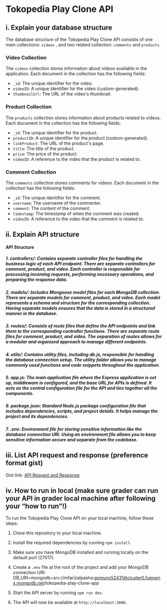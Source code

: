 # Tokopedia Play Clone API

## i. Explain your database structure

The database structure of the Tokopedia Play Clone API consists of one main collections: `videos` , and two related collection: `comments` and `products`.

### Video Collection

The `videos` collection stores information about videos available in the application. Each document in the collection has the following fields:

- `_id`: The unique identifier for the video.
- `videoID`: A unique identifier for the video (custom-generated).
- `thumbnailUrl`: The URL of the video's thumbnail.

### Product Collection

The `products` collection stores information about products related to videos. Each document in the collection has the following fields:

- `_id`: The unique identifier for the product.
- `productID`: A unique identifier for the product (custom-generated).
- `linkProduct`: The URL of the product's page.
- `title`: The title of the product.
- `price`: The price of the product.
- `videoID`: A reference to the video that the product is related to.

### Comment Collection

The `comments` collection stores comments for videos. Each document in the collection has the following fields:

- `_id`: The unique identifier for the comment.
- `username`: The username of the commenter.
- `comment`: The content of the comment.
- `timestamp`: The timestamp of when the comment was created.
- `videoID`: A reference to the video that the comment is related to.

## ii. Explain API structure

#### API Structure

##### 1. controllers/: Contains separate controller files for handling the business logic of each API endpoint. There are separate controllers for comment, product, and video. Each controller is responsible for processing incoming requests, performing necessary operations, and preparing the response data.

##### 2. models/: Includes Mongoose model files for each MongoDB collection. There are separate models for comment, product, and video. Each model represents a schema and structure for the corresponding collection. Having separate models ensures that the data is stored in a structured manner in the database.

##### 3. routes/: Consists of route files that define the API endpoints and link them to the corresponding controller functions. There are separate route files for comment, product, and video. The separation of routes allows for a modular and organized approach to manage different endpoints.

##### 4. utils/: Contains utility files, including db.js, responsible for handling the database connection setup. The utility folder allows you to manage commonly used functions and code snippets throughout the application.

##### 5. app.js: The main application file where the Express application is set up, middleware is configured, and the base URL for APIs is defined. It acts as the central configuration file for the API and ties together all the components.

##### 6. package.json: Standard Node.js package configuration file that includes dependencies, scripts, and project details. It helps manage the project and its dependencies.

##### 7. .env: Environment file for storing sensitive information like the database connection URI. Using an environment file allows you to keep sensitive information secure and separate from the codebase.

## iii. List API request and response (preference format gist)

Gist link: [API Request and Response](https://gist.github.com/mfarizalpasha/46f488af9aa27988803ae3decf917c48)

## iv. How to run in local (make sure grader can run your API in grader local machine after following your “how to run”!)

To run the Tokopedia Play Clone API on your local machine, follow these steps:

1. Clone this repository to your local machine.
2. Install the required dependencies by running `npm install`.
3. Make sure you have MongoDB installed and running locally on the default port (27017).
4. Create a `.env` file at the root of the project and add your MongoDB connection URI:
   DB_URI=mongodb+srv://mfarizalpasha:gomuno52431@cluster0.fuexwnx.mongodb.net/tokopedia-play-clone-app

5. Start the API server by running `npm run dev`.
6. The API will now be available at `http://localhost:3000`.
